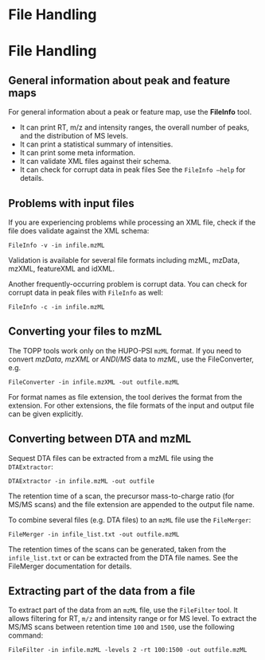 File Handling
=============

File Handling
============

## General information about peak and feature maps

For general information about a peak or feature map, use the **FileInfo** tool.

- It can print RT, m/z and intensity ranges, the overall number of peaks, and the distribution of MS levels.
- It can print a statistical summary of intensities.
- It can print some meta information.
- It can validate XML files against their schema.
- It can check for corrupt data in peak files See the `FileInfo –help` for details.

## Problems with input files

If you are experiencing problems while processing an XML file, check if the file does validate against the XML schema:

`FileInfo -v -in infile.mzML`

Validation is available for several file formats including mzML, mzData, mzXML, featureXML and idXML.

Another frequently-occurring problem is corrupt data. You can check for corrupt data in peak files with `FileInfo` as well:

`FileInfo -c -in infile.mzML`

## Converting your files to mzML

The TOPP tools work only on the HUPO-PSI `mzML` format. If you need to convert *mzData*, *mzXML* or *ANDI/MS* data to
*mzML*, use the FileConverter, e.g.

`FileConverter -in infile.mzXML -out outfile.mzML`

For format names as file extension, the tool derives the format from the extension. For other extensions, the file
formats of the input and output file can be given explicitly.

## Converting between DTA and mzML

Sequest DTA files can be extracted from a mzML file using the `DTAExtractor`:

`DTAExtractor -in infile.mzML -out outfile`

The retention time of a scan, the precursor mass-to-charge ratio (for MS/MS scans) and the file extension are appended
to the output file name.

To combine several files (e.g. DTA files) to an `mzML` file use the `FileMerger`:

`FileMerger -in infile_list.txt -out outfile.mzML`

The retention times of the scans can be generated, taken from the `infile_list.txt` or can be extracted from the DTA
file names. See the FileMerger documentation for details.

## Extracting part of the data from a file

To extract part of the data from an `mzML` file, use the `FileFilter` tool. It allows filtering for RT, `m/z` and
intensity range or for MS level. To extract the MS/MS scans between retention time `100` and `1500`, use the following
command:

`FileFilter -in infile.mzML -levels 2 -rt 100:1500 -out outfile.mzML`
